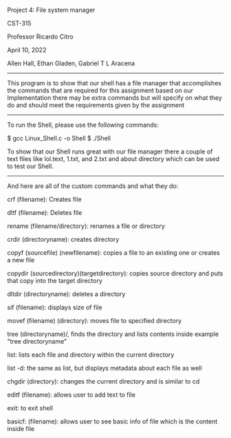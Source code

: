 Project 4: File system manager

CST-315

Professor Ricardo Citro

April 10, 2022

Allen Hall, Ethan Gladen, Gabriel T L Aracena

----------------------------------------------------

This program is to show that our shell has a file manager that 
accomplishes the commands that are required for this assignment
based on our Implementation there may be extra commands but will specify on what they do and should meet the requirements given by the assignment


----------------------------------------------------

To run the Shell, please use the following commands:

$ gcc Linux_Shell.c -o Shell
$ ./Shell


To show that our Shell runs great with our file manager there a couple of text files like lol.text, 1.txt, and 2.txt and about directory which can be used to test our Shell.

----------------------------------------------------

And here are all of the custom commands and what they do:

crf (filename): Creates file

dltf (filename): Deletes file

rename (filename/directory): renames a file or directory

crdir (directoryname): creates directory

copyf (sourcefile) (newfilename): copies a file to an existing one or creates a new file

copydir (sourcedirectory)(targetdirectory): copies source directory and puts that copy into the target directory

dltdir (directoryname): deletes a directory

sif (filename): displays size of file

movef (filename) (directory): moves file to specified directory

tree (directoryname)/, finds the directory and lists contents inside
example "tree directoryname"

list: lists each file and directory within the current directory

list -d: the same as list, but displays metadata about each file as well

chgdir (directory): changes the current directory and is similar to cd

editf (filename): allows user to add text to file

exit: to exit shell

basicf: (filename): allows user to see basic info of file which is the content inside file
